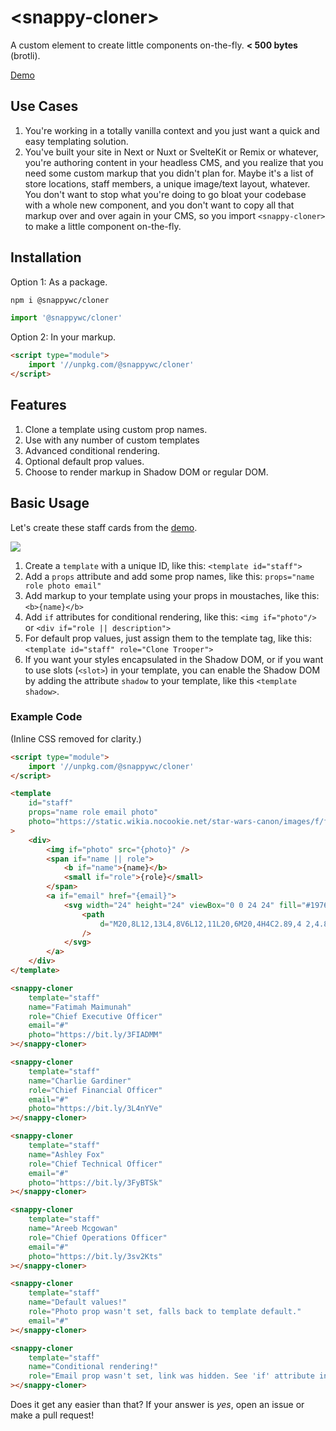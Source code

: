 # &lt;snappy-cloner&gt;

A custom element to create little components on-the-fly. **< 500 bytes** (brotli).

[Demo](https://codepen.io/kaina/pen/poabbbw?editors=0010)

## Use Cases

1. You're working in a totally vanilla context and you just want a quick and easy templating solution.
2. You've built your site in Next or Nuxt or SvelteKit or Remix or whatever, you're authoring content in your headless CMS, and you realize that you need some custom markup that you didn't plan for. Maybe it's a list of store locations, staff members, a unique image/text layout, whatever. You don't want to stop what you're doing to go bloat your codebase with a whole new component, and you don't want to copy all that markup over and over again in your CMS, so you import `<snappy-cloner>` to make a little component on-the-fly.

## Installation

Option 1: As a package.

```sh
npm i @snappywc/cloner
```

```js
import '@snappywc/cloner'
```

Option 2: In your markup.

```html
<script type="module">
	import '//unpkg.com/@snappywc/cloner'
</script>
```

## Features

1. Clone a template using custom prop names.
2. Use with any number of custom templates
3. Advanced conditional rendering.
4. Optional default prop values.
5. Choose to render markup in Shadow DOM or regular DOM.

## Basic Usage

Let's create these staff cards from the [demo](https://codepen.io/kaina/pen/poabbbw?editors=0010).

![](https://raw.githubusercontent.com/kaina-agency/snappy/main/screenshots/snappy-cloner.png)

1. Create a `template` with a unique ID, like this: `<template id="staff">`
2. Add a `props` attribute and add some prop names, like this: `props="name role photo email"`
3. Add markup to your template using your props in moustaches, like this: `<b>{name}</b>`
4. Add `if` attributes for conditional rendering, like this: `<img if="photo"/>` or `<div if="role || description">`
5. For default prop values, just assign them to the template tag, like this: `<template id="staff" role="Clone Trooper">`
6. If you want your styles encapsulated in the Shadow DOM, or if you want to use slots (`<slot>`) in your template, you can enable the Shadow DOM by adding the attribute `shadow` to your template, like this `<template shadow>`.

### Example Code

(Inline CSS removed for clarity.)

```html
<script type="module">
	import '//unpkg.com/@snappywc/cloner'
</script>

<template
	id="staff"
	props="name role email photo"
	photo="https://static.wikia.nocookie.net/star-wars-canon/images/f/f0/PHASE2REX.jpg"
>
	<div>
		<img if="photo" src="{photo}" />
		<span if="name || role">
			<b if="name">{name}</b>
			<small if="role">{role}</small>
		</span>
		<a if="email" href="{email}">
			<svg width="24" height="24" viewBox="0 0 24 24" fill="#1976D2">
				<path
					d="M20,8L12,13L4,8V6L12,11L20,6M20,4H4C2.89,4 2,4.89 2,6V18A2,2 0 0,0 4,20H20A2,2 0 0,0 22,18V6C22,4.89 21.1,4 20,4Z"
				/>
			</svg>
		</a>
	</div>
</template>

<snappy-cloner
	template="staff"
	name="Fatimah Maimunah"
	role="Chief Executive Officer"
	email="#"
	photo="https://bit.ly/3FIADMM"
></snappy-cloner>

<snappy-cloner
	template="staff"
	name="Charlie Gardiner"
	role="Chief Financial Officer"
	email="#"
	photo="https://bit.ly/3L4nYVe"
></snappy-cloner>

<snappy-cloner
	template="staff"
	name="Ashley Fox"
	role="Chief Technical Officer"
	email="#"
	photo="https://bit.ly/3FyBTSk"
></snappy-cloner>

<snappy-cloner
	template="staff"
	name="Areeb Mcgowan"
	role="Chief Operations Officer"
	email="#"
	photo="https://bit.ly/3sv2Kts"
></snappy-cloner>

<snappy-cloner
	template="staff"
	name="Default values!"
	role="Photo prop wasn't set, falls back to template default."
	email="#"
></snappy-cloner>

<snappy-cloner
	template="staff"
	name="Conditional rendering!"
	role="Email prop wasn't set, link was hidden. See 'if' attribute in the template."
></snappy-cloner>
```

Does it get any easier than that? If your answer is _yes_, open an issue or make a pull request!
